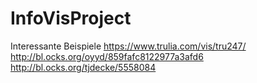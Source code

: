 # InfoVisProject


Interessante Beispiele
https://www.trulia.com/vis/tru247/
http://bl.ocks.org/oyyd/859fafc8122977a3afd6
http://bl.ocks.org/tjdecke/5558084
